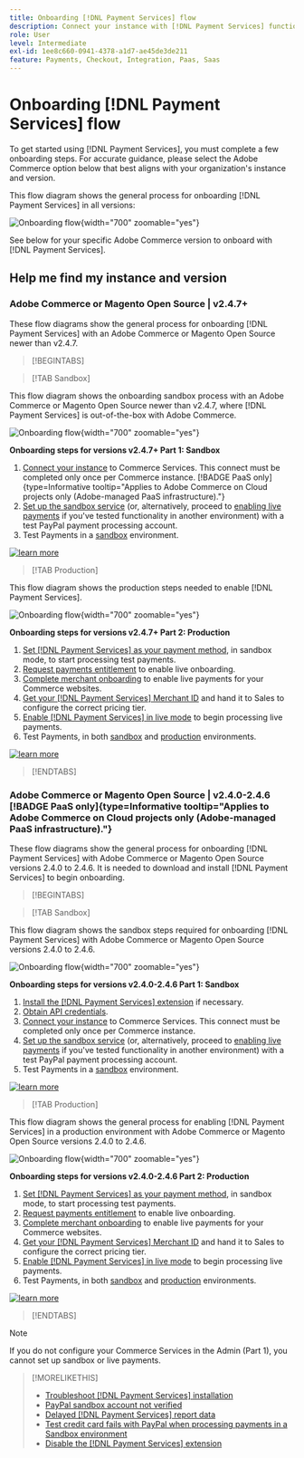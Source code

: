 ```yaml
---
title: Onboarding [!DNL Payment Services] flow
description: Connect your instance with [!DNL Payment Services] functionality by completing a few onboarding steps.
role: User
level: Intermediate
exl-id: 1ee8c660-0941-4378-a1d7-ae45de3de211
feature: Payments, Checkout, Integration, Paas, Saas
---
```

# Onboarding [!DNL Payment Services] flow

To get started using [!DNL Payment Services], you must complete a few onboarding steps. For accurate guidance, please select the Adobe Commerce option below that best aligns with your organization's instance and version.

This flow diagram shows the general process for onboarding [!DNL Payment Services] in all versions:

![Onboarding flow](assets/flow-payment-services.png){width="700" zoomable="yes"}

See below for your specific Adobe Commerce version to onboard with [!DNL Payment Services].

## Help me find my instance and version

### Adobe Commerce or Magento Open Source | v2.4.7+

These flow diagrams show the general process for onboarding [!DNL Payment Services] with an Adobe Commerce or Magento Open Source newer than v2.4.7.

>[!BEGINTABS]

>[!TAB Sandbox]

This flow diagram shows the onboarding sandbox process with an Adobe Commerce or Magento Open Source newer than v2.4.7, where [!DNL Payment Services] is out-of-the-box with Adobe Commerce.

![Onboarding flow](assets/flow-sandbox-configuration-onboarding-2.4.7.png){width="700" zoomable="yes"}

**Onboarding steps for versions v2.4.7+ Part 1: Sandbox**

1. [Connect your instance](connect.md#configure-commerce-services) to Commerce Services. This connect must be completed only once per Commerce instance. [!BADGE PaaS only]{type=Informative tooltip="Applies to Adobe Commerce on Cloud projects only (Adobe-managed PaaS infrastructure)."}
1. [Set up the sandbox service](sandbox.md#enable-sandbox-testing) (or, alternatively, proceed to [enabling live payments](sandbox.md#enable-live-payments) if you've tested functionality in another environment) with a test PayPal payment processing account.
1. Test Payments in a [sandbox](sandbox.md#test-in-sandbox-environment) environment.

[![learn more](assets/learn-more-button.svg)](https://helpx.adobe.com/legal/product-descriptions/payment-services-for-Adobe-Commerce-and-Magento-Open-Source-On-demand-Services.html)

>[!TAB Production]

This flow diagram shows the production steps needed to enable [!DNL Payment Services].

![Onboarding flow](assets/flow-production-payment-services.png){width="700" zoomable="yes"}

**Onboarding steps for versions v2.4.7+ Part 2: Production**

1. [Set [!DNL Payment Services] as your payment method](production.md#set-payment-services-as-payment-method), in sandbox mode, to start processing test payments.
1. [Request payments entitlement](production.md#request-payments-entitlement-from-adobe) to enable live onboarding.
1. [Complete merchant onboarding](production.md#complete-merchant-onboarding) to enable live payments for your Commerce websites.
1. [Get your [!DNL Payment Services] Merchant ID](production.md#configure-pricing-tier) and hand it to Sales to configure the correct pricing tier.
1. [Enable [!DNL Payment Services] in live mode](production.md#enable-live-payments) to begin processing live payments.
1. Test Payments, in both [sandbox](sandbox.md#test-in-sandbox-environment) and [production](production.md#test-in-production) environments.

[![learn more](assets/learn-more-button.svg)](production.md)

>[!ENDTABS]

### Adobe Commerce or Magento Open Source | v2.4.0-2.4.6 [!BADGE PaaS only]{type=Informative tooltip="Applies to Adobe Commerce on Cloud projects only (Adobe-managed PaaS infrastructure)."}

These flow diagrams show the general process for onboarding [!DNL Payment Services] with Adobe Commerce or Magento Open Source versions 2.4.0 to 2.4.6. It is needed to download and install [!DNL Payment Services] to begin onboarding.

>[!BEGINTABS]

>[!TAB Sandbox]

This flow diagram shows the sandbox steps required for onboarding [!DNL Payment Services] with Adobe Commerce or Magento Open Source versions 2.4.0 to 2.4.6.

![Onboarding flow](assets/flow-sandbox-installation-configuration-onboarding-2.4.0.png){width="700" zoomable="yes"}

**Onboarding steps for versions v2.4.0-2.4.6 Part 1: Sandbox**

1. [Install the [!DNL Payment Services] extension](install.md#get-payment-services) if necessary.
1. [Obtain API credentials](connect.md#obtain-api-credentials).
1. [Connect your instance](connect.md#configure-commerce-services) to Commerce Services. This connect must be completed only once per Commerce instance.
1. [Set up the sandbox service](sandbox.md#enable-sandbox-testing) (or, alternatively, proceed to [enabling live payments](sandbox.md#enable-live-payments) if you've tested functionality in another environment) with a test PayPal payment processing account.
1. Test Payments in a [sandbox](sandbox.md#test-in-sandbox-environment) environment.

[![learn more](assets/learn-more-button.svg)](https://helpx.adobe.com/legal/product-descriptions/payment-services-for-Adobe-Commerce-and-Magento-Open-Source-On-demand-Services.html)

>[!TAB Production]

This flow diagram shows the general process for enabling [!DNL Payment Services] in a production environment with Adobe Commerce or Magento Open Source versions 2.4.0 to 2.4.6.

![Onboarding flow](assets/flow-production-payment-services.png){width="700" zoomable="yes"}

**Onboarding steps for versions v2.4.0-2.4.6 Part 2: Production**

1. [Set [!DNL Payment Services] as your payment method](production.md#set-payment-services-as-payment-method), in sandbox mode, to start processing test payments.
1. [Request payments entitlement](production.md#request-payments-entitlement-from-adobe) to enable live onboarding.
1. [Complete merchant onboarding](production.md#complete-merchant-onboarding) to enable live payments for your Commerce websites.
1. [Get your [!DNL Payment Services] Merchant ID](production.md#configure-pricing-tier) and hand it to Sales to configure the correct pricing tier.
1. [Enable [!DNL Payment Services] in live mode](production.md#enable-live-payments) to begin processing live payments.
1. Test Payments, in both [sandbox](sandbox.md#test-in-sandbox-environment) and [production](production.md#test-in-production) environments.

[![learn more](assets/learn-more-button.svg)](onboard.md)

>[!ENDTABS]

>[!NOTE]
>
>If you do not configure your Commerce Services in the Admin (Part 1), you cannot set up sandbox or live payments.

>[!MORELIKETHIS]
>
> * [Troubleshoot [!DNL Payment Services] installation](https://experienceleague.adobe.com/docs/commerce-knowledge-base/kb/troubleshooting/payments/payservices-install.html?lang=en)
> * [PayPal sandbox account not verified](https://experienceleague.adobe.com/docs/commerce-knowledge-base/kb/troubleshooting/payments/payservices-paypal-acct.html)
> * [Delayed [!DNL Payment Services] report data](https://experienceleague.adobe.com/docs/commerce-knowledge-base/kb/troubleshooting/payments/payservices-report-info-delayed.html)
> * [Test credit card fails with PayPal when processing payments in a Sandbox environment](https://experienceleague.adobe.com/docs/commerce-knowledge-base/kb/troubleshooting/payments/payservices-cc-sandbox-failure.html?lang=en)
> * [Disable the [!DNL Payment Services] extension](https://experienceleague.adobe.com/en/docs/commerce-on-cloud/user-guide/configure-store/extensions#manage-extensions-1)